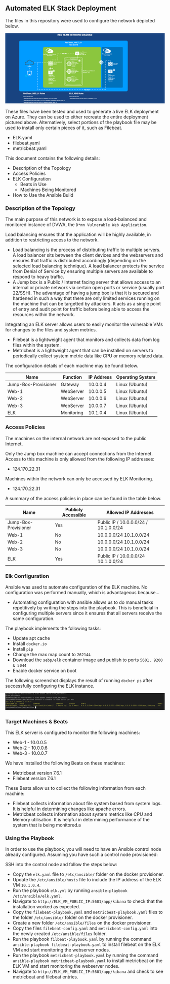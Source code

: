 ## Automated ELK Stack Deployment

The files in this repository were used to configure the network depicted below.

![Red Team Network Diagram](Ansible/RedTeam_NetworkDiagram_v2.png)

These files have been tested and used to generate a live ELK deployment on Azure. They can be used to either recreate the entire deployment pictured above. Alternatively, select portions of the playbook file may be used to install only certain pieces of it, such as Filebeat.

  - ELK.yaml
  - filebeat.yaml
  - metricbeat.yaml

This document contains the following details:
- Description of the Topology
- Access Policies
- ELK Configuration
  - Beats in Use
  - Machines Being Monitored
- How to Use the Ansible Build


### Description of the Topology

The main purpose of this network is to expose a load-balanced and monitored instance of DVWA, the `D*mn Vulnerable Web Application`.

Load balancing ensures that the application will be highly available, in addition to restricting access to the network.
- Load balancing is the process of distributing traffic to multiple servers. A load balancer sits between the client devices and the webservers and ensures that traffic is distributed accordingly (depending on the selected load balancing technique). A load balancer protects the service from Denial of Service by ensuring multiple servers are available to respond to heavy traffic. 
- A Jump box is a Public / Internet facing server that allows access to an internal or private network via certain open ports or service (usually port 22/SSH). The advantage of having a jump box is that it is secured and hardened in such a way that there are only limited services running on the machine that can be targetted by attackers. It acts as a single point of entry and audit point for traffic before being able to access the resources within the network.
 
Integrating an ELK server allows users to easily monitor the vulnerable VMs for changes to the files and system metrics.
- Filebeat is a lightweight agent that monitors and collects data from log files within the system.
- Metricbeat is a lightweight agent that can be installed on servers to periodically collect system metric data like CPU or memory related data.

The configuration details of each machine may be found below.


| Name     | Function | IP Address | Operating System |
|----------|----------|------------|------------------|
| Jump-Box-Provisioner | Gateway  | 10.0.0.4   | Linux (Ubuntu)   |
| Web-1    | WebServer         | 10.0.0.5           | Linux (Ubuntu)                 |
| Web-2    | WebServer         | 10.0.0.6           | Linux (Ubuntu)                 |
| Web-3    | WebServer         | 10.0.0.7           | Linux (Ubuntu)                 |
| ELK    | Monitoring         | 10.1.0.4          | Linux (Ubuntu)                 |

### Access Policies

The machines on the internal network are not exposed to the public Internet. 

Only the Jump box machine can accept connections from the Internet. Access to this machine is only allowed from the following IP addresses:
- 124.170.22.31

Machines within the network can only be accessed by ELK Monitoring.
- 124.170.22.31

A summary of the access policies in place can be found in the table below.

| Name     | Publicly Accessible | Allowed IP Addresses |
|----------|---------------------|----------------------|
| Jump-Box-Provisioner | Yes         | Public IP / 10.0.0.0/24 / 10.1.0.0/24   |
|    Web-1      | No                    | 10.0.0.0/24 10.1.0.0/24                     |
|    Web-2     | No                    | 10.0.0.0/24  10.1.0.0/24                   |
|    Web-3     | No                    | 10.0.0.0/24  10.1.0.0/24                   |
|    ELK    | Yes                    | Public IP / 10.0.0.0/24  10.1.0.0/24                   |

### Elk Configuration

Ansible was used to automate configuration of the ELK machine. No configuration was performed manually, which is advantageous because...
- Automating configuration with ansible allows us to do manual tasks repetitively by writing the steps into the playbook. This is beneficial in configuring multiple servers since it ensures that all servers receive the same configuration. 

The playbook implements the following tasks:
- Update apt cache
- Install `docker.io`
- Install `pip`
- Change the max map count to `262144`
- Download the `sebp/elk` container image and publish to ports `5601, 9200 & 5044`
- Enable docker service on boot

The following screenshot displays the result of running `docker ps` after successfully configuring the ELK instance.


![docker ps output](Ansible/docker_ps_output.png)

### Target Machines & Beats
This ELK server is configured to monitor the following machines:
- Web-1 - 10.0.0.5
- Web-2 - 10.0.0.6
- Web-3 - 10.0.0.7

We have installed the following Beats on these machines:
- Metricbeat version 7.6.1
- Filebeat version 7.6.1

These Beats allow us to collect the following information from each machine:
- Filebeat collects information about file system based from system logs. It is helpful in determining changes like apache errors.
- Metricbeat collects information about system metrics like CPU and Memory utilisation. It is helpful in determining performance of the system that is being monitored.a

### Using the Playbook
In order to use the playbook, you will need to have an Ansible control node already configured. Assuming you have such a control node provisioned: 

SSH into the control node and follow the steps below:
- Copy the `elk.yaml` file to `/etc/ansible/` folder on the docker provisioner.
- Update the `/etc/ansible/hosts` file to include the IP address of the ELK VM `10.1.0.4`.
- Run the playbook `elk.yml` by running `ansible-playbook /etc/ansible/elk.yaml`.
- Navigate to `http://ELK_VM_PUBLIC_IP:5601/app/kibana` to check that the installation worked as expected.
- Copy the `filebeat-playbook.yaml` and `metricbeat-playbook.yaml` files to the folder `/etc/ansible/` folder on the docker provisioner.
- Create a new folder `/etc/ansible/files` on the docker provisioner.
- Copy the files `filebeat-config.yaml` and `metricbeat-config.yaml` into the newly created `/etc/ansible/files` folder.
- Run the playbook `filbeat-playbook.yaml` by running the command `ansible-playbook filebeat-playbook.yaml` to install filebeat on the ELK VM and start monitoring the webserver nodes.
- Run the playbook `metricbeat-playbook.yaml` by running the command `ansible-playbook metricbeat-playbook.yaml` to install metricbeat on the ELK VM and start monitoring the webserver nodes.
- Navigate to `http://ELK_VM_PUBLIC_IP:5601/app/kibana` and check to see metricbeat and filebeat entries.

